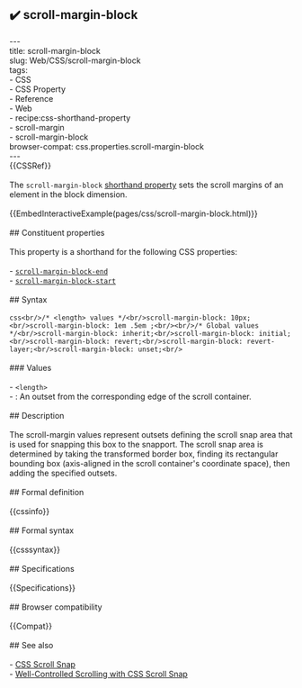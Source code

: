 ## ✔️ scroll-margin-block 
 ---<br/>title: scroll-margin-block<br/>slug: Web/CSS/scroll-margin-block<br/>tags:<br/>  - CSS<br/>  - CSS Property<br/>  - Reference<br/>  - Web<br/>  - recipe:css-shorthand-property<br/>  - scroll-margin<br/>  - scroll-margin-block<br/>browser-compat: css.properties.scroll-margin-block<br/>---<br/>{{CSSRef}}<br/><br/>The `scroll-margin-block` [shorthand property](/en-US/docs/Web/CSS/Shorthand_properties) sets the scroll margins of an element in the block dimension.<br/><br/>{{EmbedInteractiveExample(pages/css/scroll-margin-block.html)}}<br/><br/>## Constituent properties<br/><br/>This property is a shorthand for the following CSS properties:<br/><br/>- [`scroll-margin-block-end`](/en-US/docs/Web/CSS/scroll-margin-block-end)<br/>- [`scroll-margin-block-start`](/en-US/docs/Web/CSS/scroll-margin-block-start)<br/><br/>## Syntax<br/><br/>```css<br/>/* <length> values */<br/>scroll-margin-block: 10px;<br/>scroll-margin-block: 1em .5em ;<br/><br/>/* Global values */<br/>scroll-margin-block: inherit;<br/>scroll-margin-block: initial;<br/>scroll-margin-block: revert;<br/>scroll-margin-block: revert-layer;<br/>scroll-margin-block: unset;<br/>```<br/><br/>### Values<br/><br/>- `<length>`<br/>  - : An outset from the corresponding edge of the scroll container.<br/><br/>## Description<br/><br/>The scroll-margin values represent outsets defining the scroll snap area that is used for snapping this box to the snapport. The scroll snap area is determined by taking the transformed border box, finding its rectangular bounding box (axis-aligned in the scroll container's coordinate space), then adding the specified outsets.<br/><br/>## Formal definition<br/><br/>{{cssinfo}}<br/><br/>## Formal syntax<br/><br/>{{csssyntax}}<br/><br/>## Specifications<br/><br/>{{Specifications}}<br/><br/>## Browser compatibility<br/><br/>{{Compat}}<br/><br/>## See also<br/><br/>- [CSS Scroll Snap](/en-US/docs/Web/CSS/CSS_Scroll_Snap)<br/>- [Well-Controlled Scrolling with CSS Scroll Snap](https://web.dev/css-scroll-snap/)<br/>